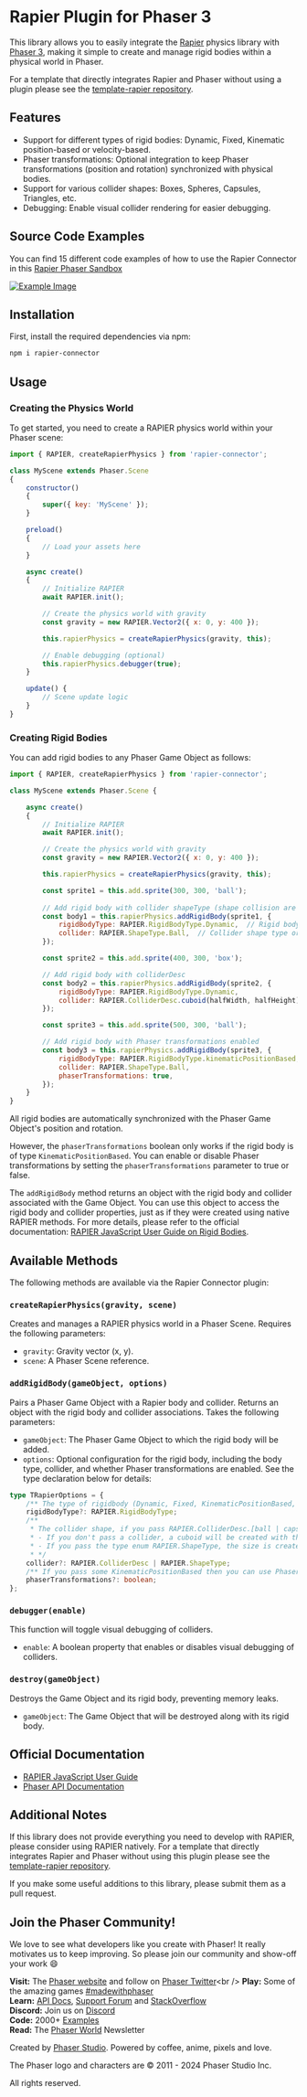 # Rapier Plugin for Phaser 3

This library allows you to easily integrate the [Rapier](https://rapier.rs) physics library with [Phaser 3](https://phaser.io), making it simple to create and manage rigid bodies within a physical world in Phaser.

For a template that directly integrates Rapier and Phaser without using a plugin please see the [template-rapier repository](https://github.com/phaserjs/template-rapier).

## Features

- Support for different types of rigid bodies: Dynamic, Fixed, Kinematic position-based or velocity-based.
- Phaser transformations: Optional integration to keep Phaser transformations (position and rotation) synchronized with physical bodies.
- Support for various collider shapes: Boxes, Spheres, Capsules, Triangles, etc.
- Debugging: Enable visual collider rendering for easier debugging.

## Source Code Examples

You can find 15 different code examples of how to use the Rapier Connector in this [Rapier Phaser Sandbox](https://phaser.io/sandbox/full/GcQ31KLH)

[![Example Image](examples.png)](https://phaser.io/sandbox/full/GcQ31KLH)

## Installation

First, install the required dependencies via npm:

```bash
npm i rapier-connector
```

## Usage

### Creating the Physics World

To get started, you need to create a RAPIER physics world within your Phaser scene:

```js
import { RAPIER, createRapierPhysics } from 'rapier-connector';

class MyScene extends Phaser.Scene
{
    constructor()
    {
        super({ key: 'MyScene' });
    }

    preload()
    {
        // Load your assets here
    }

    async create()
    {
        // Initialize RAPIER
        await RAPIER.init();

        // Create the physics world with gravity
        const gravity = new RAPIER.Vector2({ x: 0, y: 400 });

        this.rapierPhysics = createRapierPhysics(gravity, this);

        // Enable debugging (optional)
        this.rapierPhysics.debugger(true);
    }

    update() {
        // Scene update logic
    }
}
```

### Creating Rigid Bodies

You can add rigid bodies to any Phaser Game Object as follows:

```js
import { RAPIER, createRapierPhysics } from 'rapier-connector';

class MyScene extends Phaser.Scene {

    async create()
    {
        // Initialize RAPIER
        await RAPIER.init();

        // Create the physics world with gravity
        const gravity = new RAPIER.Vector2({ x: 0, y: 400 });

        this.rapierPhysics = createRapierPhysics(gravity, this);

        const sprite1 = this.add.sprite(300, 300, 'ball');
        
        // Add rigid body with collider shapeType (shape collision are automatically created with the same size as the game object)
        const body1 = this.rapierPhysics.addRigidBody(sprite1, {
            rigidBodyType: RAPIER.RigidBodyType.Dynamic,  // Rigid body type [fixed | dynamic | kinematicVelocityBased | kinematicPositionBased]
            collider: RAPIER.ShapeType.Ball,  // Collider shape type or colliderDesc
        });

        const sprite2 = this.add.sprite(400, 300, 'box');

        // Add rigid body with colliderDesc
        const body2 = this.rapierPhysics.addRigidBody(sprite2, {
            rigidBodyType: RAPIER.RigidBodyType.Dynamic,
            collider: RAPIER.ColliderDesc.cuboid(halfWidth, halfHeight),  // Custom collider shape
        });

        const sprite3 = this.add.sprite(500, 300, 'ball');

        // Add rigid body with Phaser transformations enabled
        const body3 = this.rapierPhysics.addRigidBody(sprite3, {
            rigidBodyType: RAPIER.RigidBodyType.kinematicPositionBased,
            collider: RAPIER.ShapeType.Ball,
            phaserTransformations: true,
        });
    }
}
```

All rigid bodies are automatically synchronized with the Phaser Game Object's position and rotation.

However, the `phaserTransformations` boolean only works if the rigid body is of type `KinematicPositionBased`. You can enable or disable Phaser transformations by setting the `phaserTransformations` parameter to true or false.

The `addRigidBody` method returns an object with the rigid body and collider associated with the Game Object. You can use this object to access the rigid body and collider properties, just as if they were created using native RAPIER methods. For more details, please refer to the official documentation: [RAPIER JavaScript User Guide on Rigid Bodies](https://rapier.rs/docs/user_guides/javascript/rigid_bodies).

## Available Methods

The following methods are available via the Rapier Connector plugin:

### `createRapierPhysics(gravity, scene)`  

Creates and manages a RAPIER physics world in a Phaser Scene. Requires the following parameters:

- `gravity`: Gravity vector (x, y).
- `scene`: A Phaser Scene reference.

### `addRigidBody(gameObject, options)`

Pairs a Phaser Game Object with a Rapier body and collider. Returns an object with the rigid body and collider associations. Takes the following parameters:

- `gameObject`: The Phaser Game Object to which the rigid body will be added.
- `options`: Optional configuration for the rigid body, including the body type, collider, and whether Phaser transformations are enabled. See the type declaration below for details:

```ts
type TRapierOptions = {
    /** The type of rigidbody (Dynamic, Fixed, KinematicPositionBased, KinematicVelocityBased) */
    rigidBodyType?: RAPIER.RigidBodyType;
    /**
     * The collider shape, if you pass RAPIER.ColliderDesc.[ball | capsule | cuboid | ...] you need pass the shape size example: RAPIER.ColliderDesc.ball(1.5)
     * - If you don't pass a collider, a cuboid will be created with the dimensions of the game object.
     * - If you pass the type enum RAPIER.ShapeType, the size is created with the dimensions of the object.
     * */
    collider?: RAPIER.ColliderDesc | RAPIER.ShapeType;
    /** If you pass some KinematicPositionBased then you can use Phaser's transformations. NOTE: Phaser transformations are only available for KinematicPositionBased rigid bodies. Scale is not supported please do it manually  */
    phaserTransformations?: boolean;
};
```

### `debugger(enable)`   

This function will toggle visual debugging of colliders.

- `enable`: A boolean property that enables or disables visual debugging of colliders.

### `destroy(gameObject)`

Destroys the Game Object and its rigid body, preventing memory leaks.

- `gameObject`: The Game Object that will be destroyed along with its rigid body.

## Official Documentation

- [RAPIER JavaScript User Guide](https://rapier.rs/docs/user_guides/javascript/getting_started_js)
- [Phaser API Documentation](https://newdocs.phaser.io)

## Additional Notes

If this library does not provide everything you need to develop with RAPIER, please consider using RAPIER natively. For a template that directly integrates Rapier and Phaser without using this plugin please see the [template-rapier repository](https://github.com/phaserjs/template-rapier).

If you make some useful additions to this library, please submit them as a pull request.

## Join the Phaser Community!

We love to see what developers like you create with Phaser! It really motivates us to keep improving. So please join our community and show-off your work 😄

**Visit:** The [Phaser website](https://phaser.io) and follow on [Phaser Twitter](https://twitter.com/phaser_)<br />
**Play:** Some of the amazing games [#madewithphaser](https://twitter.com/search?q=%23madewithphaser&src=typed_query&f=live)<br />
**Learn:** [API Docs](https://newdocs.phaser.io), [Support Forum](https://phaser.discourse.group/) and [StackOverflow](https://stackoverflow.com/questions/tagged/phaser-framework)<br />
**Discord:** Join us on [Discord](https://discord.gg/phaser)<br />
**Code:** 2000+ [Examples](https://labs.phaser.io)<br />
**Read:** The [Phaser World](https://phaser.io/community/newsletter) Newsletter<br />

Created by [Phaser Studio](mailto:support@phaser.io). Powered by coffee, anime, pixels and love.

The Phaser logo and characters are &copy; 2011 - 2024 Phaser Studio Inc.

All rights reserved.
